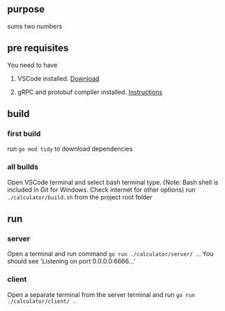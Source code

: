 ## purpose

sums two numbers

## pre requisites
You need to have

1. VSCode installed. [Download](https://code.visualstudio.com/download)

2. gRPC and protobuf compiler installed. 
[Instructions](https://grpc.io/docs/languages/go/quickstart/)

## build

### first build 
run `go mod tidy` to download dependencies 

### all builds
Open VSCode terminal and select bash terminal type. (Note: Bash shell is included in Git for Windows. Check internet for other options)
run `./calculator/build.sh` from the project root folder

## run

### server 
Open a terminal and run command `go run ./calculator/server/ .`.
You should see 'Listening on port 0.0.0.0:6666...'

### client
Open a separate terminal from the server terminal and run `go run ./calculator/client/ .`